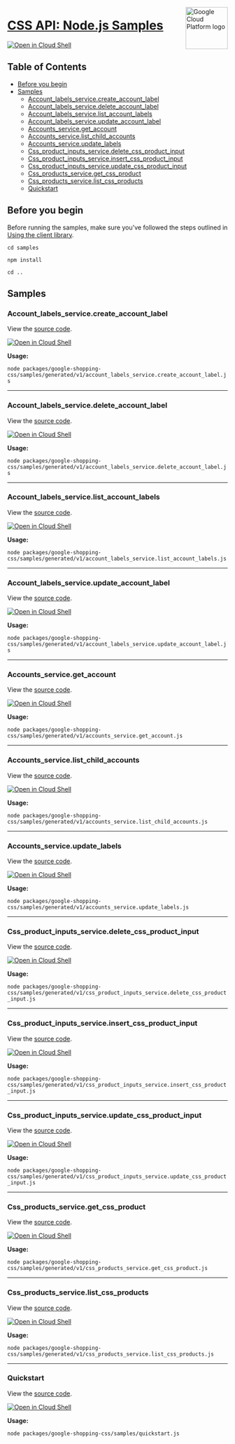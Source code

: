 [//]: # "This README.md file is auto-generated, all changes to this file will be lost."
[//]: # "To regenerate it, use `python -m synthtool`."
<img src="https://avatars2.githubusercontent.com/u/2810941?v=3&s=96" alt="Google Cloud Platform logo" title="Google Cloud Platform" align="right" height="96" width="96"/>

# [CSS API: Node.js Samples](https://github.com/googleapis/google-cloud-node)

[![Open in Cloud Shell][shell_img]][shell_link]



## Table of Contents

* [Before you begin](#before-you-begin)
* [Samples](#samples)
  * [Account_labels_service.create_account_label](#account_labels_service.create_account_label)
  * [Account_labels_service.delete_account_label](#account_labels_service.delete_account_label)
  * [Account_labels_service.list_account_labels](#account_labels_service.list_account_labels)
  * [Account_labels_service.update_account_label](#account_labels_service.update_account_label)
  * [Accounts_service.get_account](#accounts_service.get_account)
  * [Accounts_service.list_child_accounts](#accounts_service.list_child_accounts)
  * [Accounts_service.update_labels](#accounts_service.update_labels)
  * [Css_product_inputs_service.delete_css_product_input](#css_product_inputs_service.delete_css_product_input)
  * [Css_product_inputs_service.insert_css_product_input](#css_product_inputs_service.insert_css_product_input)
  * [Css_product_inputs_service.update_css_product_input](#css_product_inputs_service.update_css_product_input)
  * [Css_products_service.get_css_product](#css_products_service.get_css_product)
  * [Css_products_service.list_css_products](#css_products_service.list_css_products)
  * [Quickstart](#quickstart)

## Before you begin

Before running the samples, make sure you've followed the steps outlined in
[Using the client library](https://github.com/googleapis/google-cloud-node#using-the-client-library).

`cd samples`

`npm install`

`cd ..`

## Samples



### Account_labels_service.create_account_label

View the [source code](https://github.com/googleapis/google-cloud-node/blob/master/packages/google-shopping-css/samples/generated/v1/account_labels_service.create_account_label.js).

[![Open in Cloud Shell][shell_img]](https://console.cloud.google.com/cloudshell/open?git_repo=https://github.com/googleapis/google-cloud-node&page=editor&open_in_editor=packages/google-shopping-css/samples/generated/v1/account_labels_service.create_account_label.js,samples/README.md)

__Usage:__


`node packages/google-shopping-css/samples/generated/v1/account_labels_service.create_account_label.js`


-----




### Account_labels_service.delete_account_label

View the [source code](https://github.com/googleapis/google-cloud-node/blob/master/packages/google-shopping-css/samples/generated/v1/account_labels_service.delete_account_label.js).

[![Open in Cloud Shell][shell_img]](https://console.cloud.google.com/cloudshell/open?git_repo=https://github.com/googleapis/google-cloud-node&page=editor&open_in_editor=packages/google-shopping-css/samples/generated/v1/account_labels_service.delete_account_label.js,samples/README.md)

__Usage:__


`node packages/google-shopping-css/samples/generated/v1/account_labels_service.delete_account_label.js`


-----




### Account_labels_service.list_account_labels

View the [source code](https://github.com/googleapis/google-cloud-node/blob/master/packages/google-shopping-css/samples/generated/v1/account_labels_service.list_account_labels.js).

[![Open in Cloud Shell][shell_img]](https://console.cloud.google.com/cloudshell/open?git_repo=https://github.com/googleapis/google-cloud-node&page=editor&open_in_editor=packages/google-shopping-css/samples/generated/v1/account_labels_service.list_account_labels.js,samples/README.md)

__Usage:__


`node packages/google-shopping-css/samples/generated/v1/account_labels_service.list_account_labels.js`


-----




### Account_labels_service.update_account_label

View the [source code](https://github.com/googleapis/google-cloud-node/blob/master/packages/google-shopping-css/samples/generated/v1/account_labels_service.update_account_label.js).

[![Open in Cloud Shell][shell_img]](https://console.cloud.google.com/cloudshell/open?git_repo=https://github.com/googleapis/google-cloud-node&page=editor&open_in_editor=packages/google-shopping-css/samples/generated/v1/account_labels_service.update_account_label.js,samples/README.md)

__Usage:__


`node packages/google-shopping-css/samples/generated/v1/account_labels_service.update_account_label.js`


-----




### Accounts_service.get_account

View the [source code](https://github.com/googleapis/google-cloud-node/blob/master/packages/google-shopping-css/samples/generated/v1/accounts_service.get_account.js).

[![Open in Cloud Shell][shell_img]](https://console.cloud.google.com/cloudshell/open?git_repo=https://github.com/googleapis/google-cloud-node&page=editor&open_in_editor=packages/google-shopping-css/samples/generated/v1/accounts_service.get_account.js,samples/README.md)

__Usage:__


`node packages/google-shopping-css/samples/generated/v1/accounts_service.get_account.js`


-----




### Accounts_service.list_child_accounts

View the [source code](https://github.com/googleapis/google-cloud-node/blob/master/packages/google-shopping-css/samples/generated/v1/accounts_service.list_child_accounts.js).

[![Open in Cloud Shell][shell_img]](https://console.cloud.google.com/cloudshell/open?git_repo=https://github.com/googleapis/google-cloud-node&page=editor&open_in_editor=packages/google-shopping-css/samples/generated/v1/accounts_service.list_child_accounts.js,samples/README.md)

__Usage:__


`node packages/google-shopping-css/samples/generated/v1/accounts_service.list_child_accounts.js`


-----




### Accounts_service.update_labels

View the [source code](https://github.com/googleapis/google-cloud-node/blob/master/packages/google-shopping-css/samples/generated/v1/accounts_service.update_labels.js).

[![Open in Cloud Shell][shell_img]](https://console.cloud.google.com/cloudshell/open?git_repo=https://github.com/googleapis/google-cloud-node&page=editor&open_in_editor=packages/google-shopping-css/samples/generated/v1/accounts_service.update_labels.js,samples/README.md)

__Usage:__


`node packages/google-shopping-css/samples/generated/v1/accounts_service.update_labels.js`


-----




### Css_product_inputs_service.delete_css_product_input

View the [source code](https://github.com/googleapis/google-cloud-node/blob/master/packages/google-shopping-css/samples/generated/v1/css_product_inputs_service.delete_css_product_input.js).

[![Open in Cloud Shell][shell_img]](https://console.cloud.google.com/cloudshell/open?git_repo=https://github.com/googleapis/google-cloud-node&page=editor&open_in_editor=packages/google-shopping-css/samples/generated/v1/css_product_inputs_service.delete_css_product_input.js,samples/README.md)

__Usage:__


`node packages/google-shopping-css/samples/generated/v1/css_product_inputs_service.delete_css_product_input.js`


-----




### Css_product_inputs_service.insert_css_product_input

View the [source code](https://github.com/googleapis/google-cloud-node/blob/master/packages/google-shopping-css/samples/generated/v1/css_product_inputs_service.insert_css_product_input.js).

[![Open in Cloud Shell][shell_img]](https://console.cloud.google.com/cloudshell/open?git_repo=https://github.com/googleapis/google-cloud-node&page=editor&open_in_editor=packages/google-shopping-css/samples/generated/v1/css_product_inputs_service.insert_css_product_input.js,samples/README.md)

__Usage:__


`node packages/google-shopping-css/samples/generated/v1/css_product_inputs_service.insert_css_product_input.js`


-----




### Css_product_inputs_service.update_css_product_input

View the [source code](https://github.com/googleapis/google-cloud-node/blob/master/packages/google-shopping-css/samples/generated/v1/css_product_inputs_service.update_css_product_input.js).

[![Open in Cloud Shell][shell_img]](https://console.cloud.google.com/cloudshell/open?git_repo=https://github.com/googleapis/google-cloud-node&page=editor&open_in_editor=packages/google-shopping-css/samples/generated/v1/css_product_inputs_service.update_css_product_input.js,samples/README.md)

__Usage:__


`node packages/google-shopping-css/samples/generated/v1/css_product_inputs_service.update_css_product_input.js`


-----




### Css_products_service.get_css_product

View the [source code](https://github.com/googleapis/google-cloud-node/blob/master/packages/google-shopping-css/samples/generated/v1/css_products_service.get_css_product.js).

[![Open in Cloud Shell][shell_img]](https://console.cloud.google.com/cloudshell/open?git_repo=https://github.com/googleapis/google-cloud-node&page=editor&open_in_editor=packages/google-shopping-css/samples/generated/v1/css_products_service.get_css_product.js,samples/README.md)

__Usage:__


`node packages/google-shopping-css/samples/generated/v1/css_products_service.get_css_product.js`


-----




### Css_products_service.list_css_products

View the [source code](https://github.com/googleapis/google-cloud-node/blob/master/packages/google-shopping-css/samples/generated/v1/css_products_service.list_css_products.js).

[![Open in Cloud Shell][shell_img]](https://console.cloud.google.com/cloudshell/open?git_repo=https://github.com/googleapis/google-cloud-node&page=editor&open_in_editor=packages/google-shopping-css/samples/generated/v1/css_products_service.list_css_products.js,samples/README.md)

__Usage:__


`node packages/google-shopping-css/samples/generated/v1/css_products_service.list_css_products.js`


-----




### Quickstart

View the [source code](https://github.com/googleapis/google-cloud-node/blob/master/packages/google-shopping-css/samples/quickstart.js).

[![Open in Cloud Shell][shell_img]](https://console.cloud.google.com/cloudshell/open?git_repo=https://github.com/googleapis/google-cloud-node&page=editor&open_in_editor=packages/google-shopping-css/samples/quickstart.js,samples/README.md)

__Usage:__


`node packages/google-shopping-css/samples/quickstart.js`






[shell_img]: https://gstatic.com/cloudssh/images/open-btn.png
[shell_link]: https://console.cloud.google.com/cloudshell/open?git_repo=https://github.com/googleapis/google-cloud-node&page=editor&open_in_editor=samples/README.md
[product-docs]: https://developers.google.com/comparison-shopping-services/api
